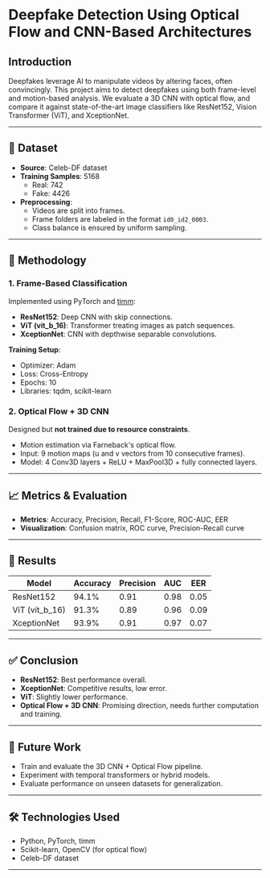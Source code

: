 # Deepfake Detection Using Optical Flow and CNN-Based Architectures

## Introduction

Deepfakes leverage AI to manipulate videos by altering faces, often convincingly. This project aims to detect deepfakes using both frame-level and motion-based analysis. We evaluate a 3D CNN with optical flow, and compare it against state-of-the-art image classifiers like ResNet152, Vision Transformer (ViT), and XceptionNet.

---

## 📂 Dataset

- **Source**: Celeb-DF dataset
- **Training Samples**: 5168
  - Real: 742
  - Fake: 4426
- **Preprocessing**:
  - Videos are split into frames.
  - Frame folders are labeled in the format `id0_id2_0003`.
  - Class balance is ensured by uniform sampling.

---

## 🧠 Methodology

### 1. Frame-Based Classification

Implemented using PyTorch and [timm](https://github.com/huggingface/pytorch-image-models):

- **ResNet152**: Deep CNN with skip connections.
- **ViT (vit_b_16)**: Transformer treating images as patch sequences.
- **XceptionNet**: CNN with depthwise separable convolutions.

**Training Setup**:
- Optimizer: Adam
- Loss: Cross-Entropy
- Epochs: 10
- Libraries: tqdm, scikit-learn

### 2. Optical Flow + 3D CNN

Designed but **not trained due to resource constraints**.

- Motion estimation via Farneback's optical flow.
- Input: 9 motion maps (u and v vectors from 10 consecutive frames).
- Model: 4 Conv3D layers + ReLU + MaxPool3D + fully connected layers.

---

## 📈 Metrics & Evaluation

- **Metrics**: Accuracy, Precision, Recall, F1-Score, ROC-AUC, EER
- **Visualization**: Confusion matrix, ROC curve, Precision-Recall curve

---

## 🧪 Results

| Model        | Accuracy | Precision | AUC  | EER  |
|--------------|----------|-----------|------|------|
| ResNet152    | 94.1%    | 0.91      | 0.98 | 0.05 |
| ViT (vit_b_16) | 91.3%  | 0.89      | 0.96 | 0.09 |
| XceptionNet  | 93.9%    | 0.91      | 0.97 | 0.07 |

---

## ✅ Conclusion

- **ResNet152**: Best performance overall.
- **XceptionNet**: Competitive results, low error.
- **ViT**: Slightly lower performance.
- **Optical Flow + 3D CNN**: Promising direction, needs further computation and training.

---

## 🚧 Future Work

- Train and evaluate the 3D CNN + Optical Flow pipeline.
- Experiment with temporal transformers or hybrid models.
- Evaluate performance on unseen datasets for generalization.

---

## 🛠️ Technologies Used

- Python, PyTorch, timm
- Scikit-learn, OpenCV (for optical flow)
- Celeb-DF dataset

---